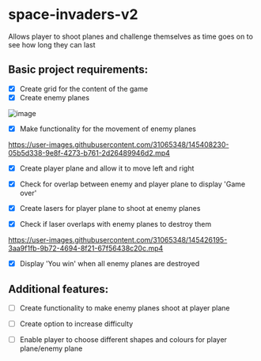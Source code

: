 # space-invaders-v2
Allows player to shoot planes and challenge themselves as time goes on to see how long they can last

## Basic project requirements:
- [x] Create grid for the content of the game 
- [x] Create enemy planes 

![image](https://user-images.githubusercontent.com/31065348/145404663-5e426f8e-3bb1-4177-ae06-0045cd064a89.png)

- [x] Make functionality for the movement of enemy planes

https://user-images.githubusercontent.com/31065348/145408230-05b5d338-9e8f-4273-b761-2d26489946d2.mp4




- [x] Create player plane and allow it to move left and right 
- [x] Check for overlap between enemy and player plane to display 'Game over'
- [x] Create lasers for player plane to shoot at enemy planes
- [x] Check if laser overlaps with enemy planes to destroy them 



https://user-images.githubusercontent.com/31065348/145426195-3aa9f1fb-9b72-4694-8f21-67f56438c20c.mp4


- [x] Display 'You win' when all enemy planes are destroyed 

## Additional features:
- [ ] Create functionality to make enemy planes shoot at player plane 
- [ ] Create option to increase difficulty 
- [ ] Enable player to choose different shapes and colours for player plane/enemy plane

